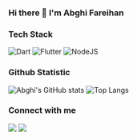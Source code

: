 ### Hi there 👋 I'm Abghi Fareihan

### Tech Stack
![Dart](https://img.shields.io/badge/dart-%230175C2.svg?style=for-the-badge&logo=dart&logoColor=white)
![Flutter](https://img.shields.io/badge/Flutter-%2302569B.svg?style=for-the-badge&logo=Flutter&logoColor=white)
![NodeJS](https://img.shields.io/badge/node.js-6DA55F?style=for-the-badge&logo=node.js&logoColor=white)

### Github Statistic
![Abghi's GitHub stats](https://github-readme-stats.vercel.app/api?username=abghifareihand&show_icons=true&theme=radical)
![Top Langs](https://github-readme-stats.vercel.app/api/top-langs/?username=abghifareihand&layout=compact&theme=radical)

### Connect with me
<a href = "mailto:info.abghifareihan@gmail.com"><img src="https://img.shields.io/badge/gmail-%23EA4335.svg?&style=for-the-badge&logo=gmail&logoColor=white" /></a>
<a href = "https://www.linkedin.com/in/abghifareihand//"><img src="https://img.shields.io/badge/linkedin-%230A66C2.svg?&style=for-the-badge&logo=linkedin&logoColor=white" /></a>

<!--
**abghifareihand/abghifareihand** is a ✨ _special_ ✨ repository because its `README.md` (this file) appears on your GitHub profile.

Here are some ideas to get you started:

- 🔭 I’m currently working on ...
- 🌱 I’m currently learning ...
- 👯 I’m looking to collaborate on ...
- 🤔 I’m looking for help with ...
- 💬 Ask me about ...
- 📫 How to reach me: ...
- 😄 Pronouns: ...
- ⚡ Fun fact: ...
-->
